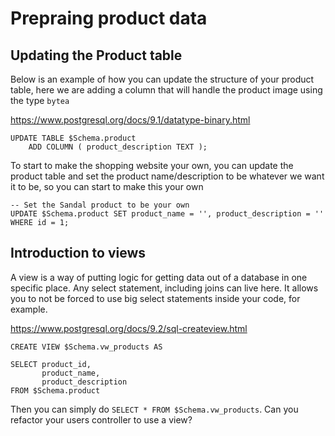 # Prepraing product data

## Updating the Product table

Below is an example of how you can update the structure of your product table, here we are adding a column that will handle the product image using the type `bytea`

https://www.postgresql.org/docs/9.1/datatype-binary.html

```
UPDATE TABLE $Schema.product
    ADD COLUMN ( product_description TEXT );
```

To start to make the shopping website your own, you can update the product table and set the product name/description to be whatever we want it to be, so you can start to make this your own

```
-- Set the Sandal product to be your own
UPDATE $Schema.product SET product_name = '', product_description = '' WHERE id = 1;
```

## Introduction to views

A view is a way of putting logic for getting data out of a database in one specific place. Any select statement, including joins can live here. It allows you to not be forced to use big select statements inside your code, for example.

https://www.postgresql.org/docs/9.2/sql-createview.html

```
CREATE VIEW $Schema.vw_products AS

SELECT product_id,
       product_name,
       product_description
FROM $Schema.product
```

Then you can simply do `SELECT * FROM $Schema.vw_products`. Can you refactor your users controller to use a view?
